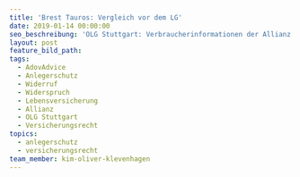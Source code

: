 ```yaml
---
title: 'Brest Tauros: Vergleich vor dem LG'
date: 2019-01-14 00:00:00
seo_beschreibung: 'OLG Stuttgart: Verbraucherinformationen der Allianz Lebensversicherungs AG'
layout: post
feature_bild_path:
tags:
  - AdovAdvice
  - Anlegerschutz
  - Widerruf
  - Widerspruch
  - Lebensversicherung
  - Allianz
  - OLG Stuttgart
  - Versicherungsrecht
topics:
  - anlegerschutz
  - versicherungsrecht
team_member: kim-oliver-klevenhagen
---
```

